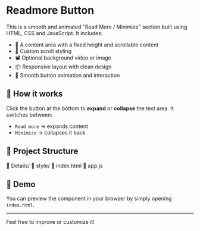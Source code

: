 # Readmore Button

This is a smooth and animated "Read More / Minimize" section built using HTML, CSS and JavaScript. It includes:

- 📜 A content area with a fixed height and scrollable content
- 🎨 Custom scroll styling
- 📽️ Optional background video or image
- 📦 Responsive layout with clean design
- 🚀 Smooth button animation and interaction

## 🔧 How it works

Click the button at the bottom to **expand** or **collapse** the text area. It switches between:

- `Read more` → expands content
- `Minimize` → collapses it back

## 📁 Project Structure

📂 Details/
📂 style/
📄 index.html
📄 app.js



## 🔗 Demo

You can preview the component in your browser by simply opening `index.html`.

---

Feel free to improve or customize it!
